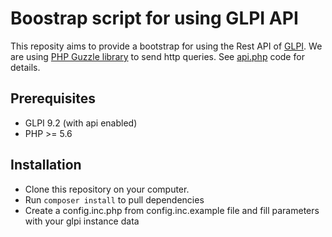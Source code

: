 # Boostrap script for using GLPI API

This reposity aims to provide a bootstrap for using the Rest API of [GLPI](https://github.com/glpi-project/glpi).
We are using [PHP Guzzle library](http://docs.guzzlephp.org/en/latest/) to send http queries.
See [api.php](api.php) code for details.

## Prerequisites

* GLPI 9.2 (with api enabled)
* PHP >= 5.6

## Installation

* Clone this repository on your computer.
* Run ```composer install``` to pull dependencies
* Create a config.inc.php from config.inc.example file and fill parameters with your glpi instance data
